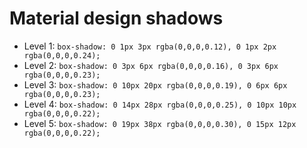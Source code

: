# Material design shadows

- Level 1: `box-shadow: 0 1px 3px rgba(0,0,0,0.12), 0 1px 2px rgba(0,0,0,0.24);`
- Level 2: `box-shadow: 0 3px 6px rgba(0,0,0,0.16), 0 3px 6px rgba(0,0,0,0.23);`
- Level 3: `box-shadow: 0 10px 20px rgba(0,0,0,0.19), 0 6px 6px rgba(0,0,0,0.23);`
- Level 4: `box-shadow: 0 14px 28px rgba(0,0,0,0.25), 0 10px 10px rgba(0,0,0,0.22);`
- Level 5: `box-shadow: 0 19px 38px rgba(0,0,0,0.30), 0 15px 12px rgba(0,0,0,0.22);`
